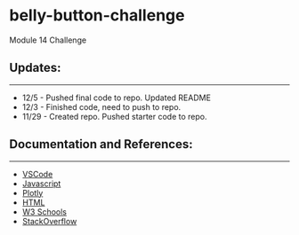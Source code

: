 # belly-button-challenge
Module 14 Challenge

## Updates:
-----
- 12/5 - Pushed final code to repo. Updated README
- 12/3 - Finished code, need to push to repo.
- 11/29 - Created repo. Pushed starter code to repo.

## Documentation and References:
-----
- [VSCode](https://code.visualstudio.com/docs)
- [Javascript](https://devdocs.io/javascript/)
- [Plotly](https://plotly.com/javascript/)
- [HTML](https://developer.mozilla.org/en-US/docs/Web/HTML)
- [W3 Schools](https://www.w3schools.com/)
- [StackOverflow](https://stackoverflow.com/)
